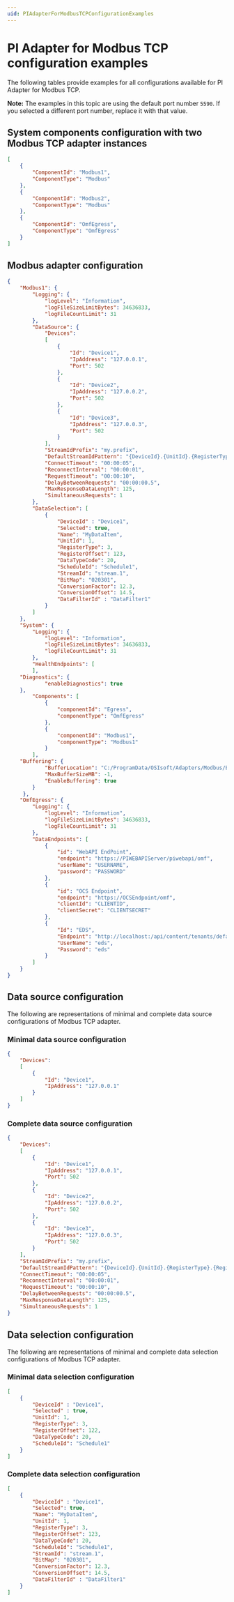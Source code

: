 ```yaml
---
uid: PIAdapterForModbusTCPConfigurationExamples
---
```


# PI Adapter for Modbus TCP configuration examples

The following tables provide examples for all configurations available for PI Adapter for Modbus TCP.

**Note:** The examples in this topic are using the default port number `5590`. If you selected a different port number, replace it with that value.

## System components configuration with two Modbus TCP adapter instances

```json
[
    {
        "ComponentId": "Modbus1",
        "ComponentType": "Modbus"
    },
    {
        "ComponentId": "Modbus2",
        "ComponentType": "Modbus"
    },
    {
        "ComponentId": "OmfEgress",
        "ComponentType": "OmfEgress"
    }
]
```

## Modbus adapter configuration

```json
{
    "Modbus1": {
        "Logging": {
            "logLevel": "Information",
            "logFileSizeLimitBytes": 34636833,
            "logFileCountLimit": 31
        },
        "DataSource": {
            "Devices":
            [
                {
                    "Id": "Device1",
                    "IpAddress": "127.0.0.1",
                    "Port": 502
                },
                {
                    "Id": "Device2",
                    "IpAddress": "127.0.0.2",
                    "Port": 502
                },
                {
                    "Id": "Device3",
                    "IpAddress": "127.0.0.3",
                    "Port": 502
                }
            ],
            "StreamIdPrefix": "my.prefix",
            "DefaultStreamIdPattern": "{DeviceId}.{UnitId}.{RegisterType}.{RegisterOffset}",
            "ConnectTimeout": "00:00:05",
            "ReconnectInterval": "00:00:01",
            "RequestTimeout": "00:00:10",
            "DelayBetweenRequests": "00:00:00.5",
            "MaxResponseDataLength": 125,
            "SimultaneousRequests": 1
        },
        "DataSelection": [
            {
                "DeviceId" : "Device1",
                "Selected": true,
                "Name": "MyDataItem",
                "UnitId": 1,
                "RegisterType": 3,
                "RegisterOffset": 123,
                "DataTypeCode": 20,
                "ScheduleId": "Schedule1",
                "StreamId": "stream.1",
                "BitMap": "020301",
                "ConversionFactor": 12.3,
                "ConversionOffset": 14.5,
                "DataFilterId" : "DataFilter1"
            }
        ]
    },
    "System": {
        "Logging": {
            "logLevel": "Information",
            "logFileSizeLimitBytes": 34636833,
            "logFileCountLimit": 31
        },
        "HealthEndpoints": [
        ],
    "Diagnostics": {
            "enableDiagnostics": true
    },
        "Components": [
            {
                "componentId": "Egress",
                "componentType": "OmfEgress"
            },
            {
                "componentId": "Modbus1",
                "componentType": "Modbus1"
            }
        ],
    "Buffering": {
            "BufferLocation": "C:/ProgramData/OSIsoft/Adapters/Modbus/Buffers",
            "MaxBufferSizeMB": -1,
            "EnableBuffering": true
        }
     },
    "OmfEgress": {
        "Logging": {
            "logLevel": "Information",
            "logFileSizeLimitBytes": 34636833,
            "logFileCountLimit": 31
        },
        "DataEndpoints": [
            {
                "id": "WebAPI EndPoint",
                "endpoint": "https://PIWEBAPIServer/piwebapi/omf",
                "userName": "USERNAME",
                "password": "PASSWORD"
            },
            {
                "id": "OCS Endpoint",
                "endpoint": "https://OCSEndpoint/omf",
                "clientId": "CLIENTID",
                "clientSecret": "CLIENTSECRET"
            },
            {
                "Id": "EDS",
                "Endpoint": "http://localhost:/api/content/tenants/default/namespaces/default/omf",
                "UserName": "eds",
                "Password": "eds"
            }
        ]
    }
}
```

## Data source configuration

The following are representations of minimal and complete data source configurations of Modbus TCP adapter.

### Minimal data source configuration

```json
{
    "Devices":
    [
        {
            "Id": "Device1",
            "IpAddress": "127.0.0.1"
        }
    ]
}
```

### Complete data source configuration

```json
{
    "Devices":
    [
        {
            "Id": "Device1",
            "IpAddress": "127.0.0.1",
            "Port": 502
        },
        {
            "Id": "Device2",
            "IpAddress": "127.0.0.2",
            "Port": 502
        },
        {
            "Id": "Device3",
            "IpAddress": "127.0.0.3",
            "Port": 502
        }
    ],
    "StreamIdPrefix": "my.prefix",
    "DefaultStreamIdPattern": "{DeviceId}.{UnitId}.{RegisterType}.{RegisterOffset}",
    "ConnectTimeout": "00:00:05",
    "ReconnectInterval": "00:00:01",
    "RequestTimeout": "00:00:10",
    "DelayBetweenRequests": "00:00:00.5",
    "MaxResponseDataLength": 125,
    "SimultaneousRequests": 1
}
```

## Data selection configuration

The following are representations of minimal and complete data selection configurations of Modbus TCP adapter.

### Minimal data selection configuration

```json
[
    {
        "DeviceId" : "Device1",
        "Selected" : true,
        "UnitId": 1,
        "RegisterType": 3,
        "RegisterOffset": 122,
        "DataTypeCode": 20,
        "ScheduleId": "Schedule1"
    }
]
```

### Complete data selection configuration

```json
[
    {
        "DeviceId" : "Device1",
        "Selected": true,
        "Name": "MyDataItem",
        "UnitId": 1,
        "RegisterType": 3,
        "RegisterOffset": 123,
        "DataTypeCode": 20,
        "ScheduleId": "Schedule1",
        "StreamId": "stream.1",
        "BitMap": "020301",
        "ConversionFactor": 12.3,
        "ConversionOffset": 14.5,
        "DataFilterId" : "DataFilter1"
    }
]
```
